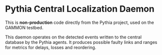 Pythia Central Localization Daemon
=================

This is **non-production** code directly from the Pythia project, used on the GAMMON testbed.

This daemon operates on the detected events written to the central database by the Pythia agents. It produces possible faulty links and ranges for metrics for delays, losses and reordering.

